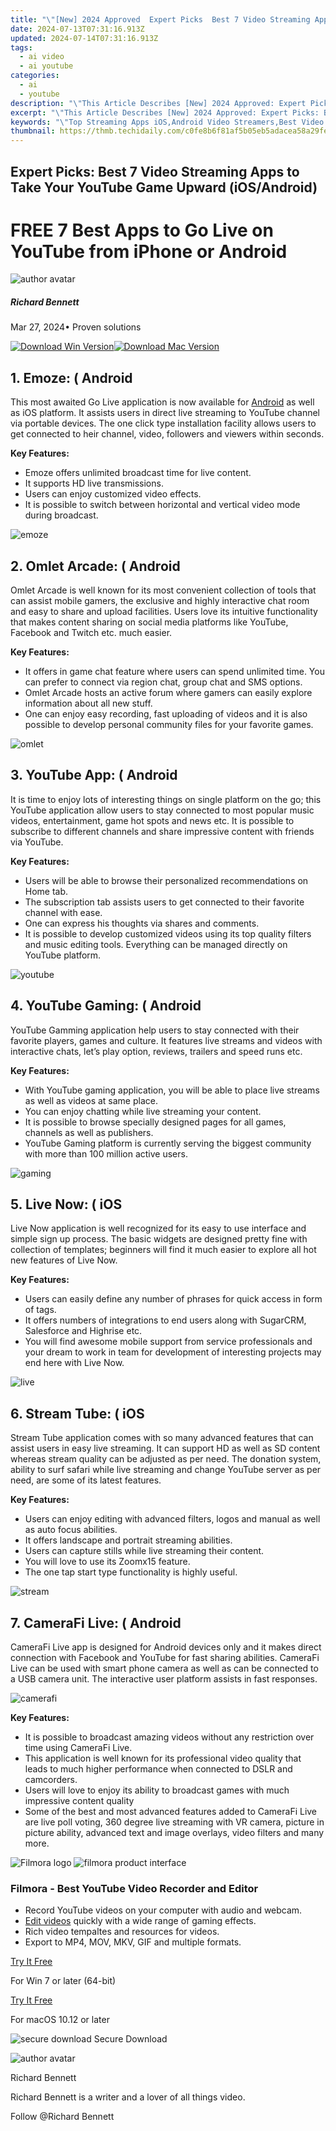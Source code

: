 ```yaml
---
title: "\"[New] 2024 Approved  Expert Picks  Best 7 Video Streaming Apps to Take Your YouTube Game Upward (iOS/Android)\""
date: 2024-07-13T07:31:16.913Z
updated: 2024-07-14T07:31:16.913Z
tags:
  - ai video
  - ai youtube
categories:
  - ai
  - youtube
description: "\"This Article Describes [New] 2024 Approved: Expert Picks: Best 7 Video Streaming Apps to Take Your YouTube Game Upward (iOS/Android)\""
excerpt: "\"This Article Describes [New] 2024 Approved: Expert Picks: Best 7 Video Streaming Apps to Take Your YouTube Game Upward (iOS/Android)\""
keywords: "\"Top Streaming Apps iOS,Android Video Streamers,Best Video Platform,YouTube Alternatives iOS,High-Quality Streaming,Mobile Streaming Services,Enhance Media Playback\""
thumbnail: https://thmb.techidaily.com/c0fe8b6f81af5b05eb5adacea58a29fe6fd2f271b6a687457517f15534dc6b13.jpg
---
```


## Expert Picks: Best 7 Video Streaming Apps to Take Your YouTube Game Upward (iOS/Android)

# FREE 7 Best Apps to Go Live on YouTube from iPhone or Android

![author avatar](https://images.wondershare.com/filmora/article-images/richard-bennett.jpg)

##### Richard Bennett

 Mar 27, 2024• Proven solutions

[![Download Win Version](https://images.wondershare.com/filmora/guide/download-btn-win.jpg)](https://tools.techidaily.com/wondershare/filmora/download/)[![Download Mac Version](https://images.wondershare.com/filmora/guide/download-btn-mac.jpg)](https://tools.techidaily.com/wondershare/filmora/download/)

## 1\. Emoze: ( Android

This most awaited Go Live application is now available for [Android](https://play.google.com/store/apps/details?id=com.tilda.youtube&hl=zh%5FCN) as well as iOS platform. It assists users in direct live streaming to YouTube channel via portable devices. The one click type installation facility allows users to get connected to heir channel, video, followers and viewers within seconds.

**Key Features:**

* Emoze offers unlimited broadcast time for live content.
* It supports HD live transmissions.
* Users can enjoy customized video effects.
* It is possible to switch between horizontal and vertical video mode during broadcast.

![emoze](https://images.wondershare.com/filmora/article-images/emoze.jpg)

## 2\. Omlet Arcade: ( Android

Omlet Arcade is well known for its most convenient collection of tools that can assist mobile gamers, the exclusive and highly interactive chat room and easy to share and upload facilities. Users love its intuitive functionality that makes content sharing on social media platforms like YouTube, Facebook and Twitch etc. much easier.

**Key Features:**

* It offers in game chat feature where users can spend unlimited time. You can prefer to connect via region chat, group chat and SMS options.
* Omlet Arcade hosts an active forum where gamers can easily explore information about all new stuff.
* One can enjoy easy recording, fast uploading of videos and it is also possible to develop personal community files for your favorite games.

![omlet](https://images.wondershare.com/filmora/article-images/omlet.jpg)

## 3\. YouTube App: ( Android

It is time to enjoy lots of interesting things on single platform on the go; this YouTube application allow users to stay connected to most popular music videos, entertainment, game hot spots and news etc. It is possible to subscribe to different channels and share impressive content with friends via YouTube.

**Key Features:**

* Users will be able to browse their personalized recommendations on Home tab.
* The subscription tab assists users to get connected to their favorite channel with ease.
* One can express his thoughts via shares and comments.
* It is possible to develop customized videos using its top quality filters and music editing tools. Everything can be managed directly on YouTube platform.

![youtube](https://images.wondershare.com/filmora/article-images/youtube.jpg)

## 4\. YouTube Gaming: ( Android

YouTube Gamming application help users to stay connected with their favorite players, games and culture. It features live streams and videos with interactive chats, let’s play option, reviews, trailers and speed runs etc.

**Key Features:**

* With YouTube gaming application, you will be able to place live streams as well as videos at same place.
* You can enjoy chatting while live streaming your content.
* It is possible to browse specially designed pages for all games, channels as well as publishers.
* YouTube Gaming platform is currently serving the biggest community with more than 100 million active users.

![gaming](https://images.wondershare.com/filmora/article-images/gaming.jpg)

## 5\. Live Now: ( iOS

Live Now application is well recognized for its easy to use interface and simple sign up process. The basic widgets are designed pretty fine with collection of templates; beginners will find it much easier to explore all hot new features of Live Now.

**Key Features:**

* Users can easily define any number of phrases for quick access in form of tags.
* It offers numbers of integrations to end users along with SugarCRM, Salesforce and Highrise etc.
* You will find awesome mobile support from service professionals and your dream to work in team for development of interesting projects may end here with Live Now.

![live](https://images.wondershare.com/filmora/article-images/live.jpg)

## 6\. Stream Tube: ( iOS

Stream Tube application comes with so many advanced features that can assist users in easy live streaming. It can support HD as well as SD content whereas stream quality can be adjusted as per need. The donation system, ability to surf safari while live streaming and change YouTube server as per need, are some of its latest features.

**Key Features:**

* Users can enjoy editing with advanced filters, logos and manual as well as auto focus abilities.
* It offers landscape and portrait streaming abilities.
* Users can capture stills while live streaming their content.
* You will love to use its Zoomx15 feature.
* The one tap start type functionality is highly useful.

![stream](https://images.wondershare.com/filmora/article-images/stream.jpg)

## 7\. CameraFi Live: ( Android

CameraFi Live app is designed for Android devices only and it makes direct connection with Facebook and YouTube for fast sharing abilities. CameraFi Live can be used with smart phone camera as well as can be connected to a USB camera unit. The interactive user platform assists in fast responses.

![camerafi](https://images.wondershare.com/filmora/article-images/camerafi.jpg)

**Key Features:**

* It is possible to broadcast amazing videos without any restriction over time using CameraFi Live.
* This application is well known for its professional video quality that leads to much higher performance when connected to DSLR and camcorders.
* Users will love to enjoy its ability to broadcast games with much impressive content quality
* Some of the best and most advanced features added to CameraFi Live are live poll voting, 360 degree live streaming with VR camera, picture in picture ability, advanced text and image overlays, video filters and many more.

![Filmora logo](https://images.wondershare.com/filmora/logo_icon/wondershare-filmora-logo-horizontal.png) ![filmora product interface](https://images.wondershare.com/filmora/images/common/filmora-product-banner.png)

### Filmora - Best YouTube Video Recorder and Editor

* Record YouTube videos on your computer with audio and webcam.
* [Edit videos](https://tools.techidaily.com/wondershare/filmora/download/) quickly with a wide range of gaming effects.
* Rich video tempaltes and resources for videos.
* Export to MP4, MOV, MKV, GIF and multiple formats.

[Try It Free](https://tools.techidaily.com/wondershare/filmora/download/)

For Win 7 or later (64-bit)

[Try It Free](https://tools.techidaily.com/wondershare/filmora/download/)

For macOS 10.12 or later

![secure download](https://static.wondershare.com/images-filmora/images/common/securety.svg) Secure Download

![author avatar](https://images.wondershare.com/filmora/article-images/richard-bennett.jpg)

Richard Bennett

Richard Bennett is a writer and a lover of all things video.

Follow @Richard Bennett


<ins class="adsbygoogle"
     style="display:block"
     data-ad-format="autorelaxed"
     data-ad-client="ca-pub-7571918770474297"
     data-ad-slot="1223367746"></ins>



<ins class="adsbygoogle"
     style="display:block"
     data-ad-client="ca-pub-7571918770474297"
     data-ad-slot="8358498916"
     data-ad-format="auto"
     data-full-width-responsive="true"></ins>


